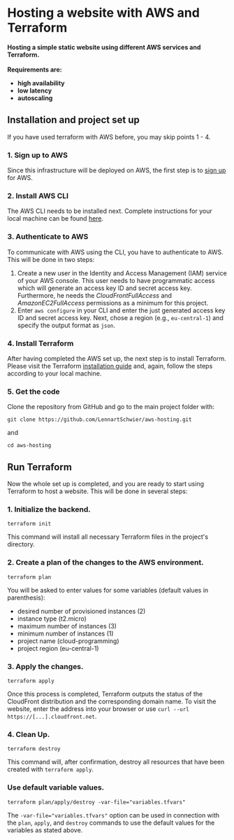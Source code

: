 # Hosting a website with AWS and Terraform
**Hosting a simple static website using different AWS services and Terraform.**
<br/>
<br/>
**Requirements are:**
- **high availability**
- **low latency**
- **autoscaling**


## Installation and project set up
If you have used terraform with AWS before, you may skip points 1 - 4.

### 1. Sign up to AWS
Since this infrastructure will be deployed on AWS, the first step is to 
[sign up](https://portal.aws.amazon.com/billing/signup?nc2=h_ct&src=header_signup&redirect_url=https%3A%2F%2Faws.amazon.com%2Fregistration-confirmation#/start/email)
for AWS.

### 2. Install AWS CLI
The AWS CLI needs to be installed next. Complete instructions for your local machine can be
found [here](https://docs.aws.amazon.com/cli/latest/userguide/getting-started-install.html).

### 3. Authenticate to AWS
To communicate with AWS using the CLI, you have to authenticate to AWS. 
This will be done in two steps:
1. Create a new user in the Identity and Access Management (IAM) service of your AWS console. 
This user needs to have programmatic access which will generate an access key ID and secret access key. 
Furthermore, he needs the *CloudFrontFullAccess* and *AmazonEC2FullAccess* permissions as a minimum for this project.
2. Enter `aws configure` in your CLI and enter the just generated access key ID and secret access key. 
Next, chose a region (e.g., `eu-central-1`) and specify the output format as `json`.

### 4. Install Terraform
After having completed the AWS set up, the next step is to install Terraform. Please visit the Terraform 
[installation guide](https://developer.hashicorp.com/terraform/tutorials/aws-get-started/install-cli#install-terraform)
and, again, follow the steps according to your local machine.

### 5. Get the code
Clone the repository from GitHub and go to the main project folder with:
```
git clone https://github.com/LennartSchwier/aws-hosting.git
```
and 
```
cd aws-hosting
```

## Run Terraform
Now the whole set up is completed, and you are ready to start using Terraform to host a website. 
This will be done in several steps:
### 1. Initialize the backend.
```
terraform init
```
This command will install all necessary Terraform files in the project's directory.

### 2. Create a plan of the changes to the AWS environment.
```
terraform plan
```
You will be asked to enter values for some variables (default values in parenthesis):
- desired number of provisioned instances (2)
- instance type (t2.micro)
- maximum number of instances (3)
- minimum number of instances (1)
- project name (cloud-programming)
- project region (eu-central-1)

### 3. Apply the changes.
```
terraform apply
```
Once this process is completed, Terraform outputs the status of the CloudFront 
distribution and the corresponding domain name. To visit the website, enter the address into your browser or 
use `curl --url https://[...].cloudfront.net`.

### 4. Clean Up.
```
terraform destroy
```
This command will, after confirmation, destroy all resources that have been created with `terraform apply`.

### Use default variable values.
```
terraform plan/apply/destroy -var-file="variables.tfvars"
```
The `-var-file="variables.tfvars"` option can be used in connection with the `plan`, `apply`, and `destroy` commands to use 
the default values for the variables as stated above.
